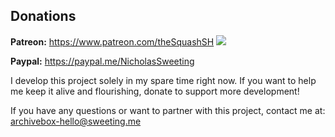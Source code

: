 ## Donations

**Patreon:** https://www.patreon.com/theSquashSH [![](https://img.shields.io/badge/Donate-Patreon-%23DD5D76.svg)](https://www.patreon.com/theSquashSH)  

**Paypal:** https://paypal.me/NicholasSweeting
 
I develop this project solely in my spare time right now. If you want to help me keep it alive and flourishing, donate to support more development!

If you have any questions or want to partner with this project, contact me at: archivebox-hello@sweeting.me
